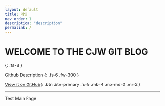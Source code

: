 ```yaml
---
layout: default
title: 메인
nav_order: 1
description: "description"
permalink: /
---
```


# WELCOME TO THE CJW GIT BLOG
{: .fs-8 }

Github Description
{: .fs-6 .fw-300 }

[View it on GitHub](https://github.com/dev-cjwgit){: .btn .btn-primary .fs-5 .mb-4 .mb-md-0 .mr-2 } 

---

Test Main Page